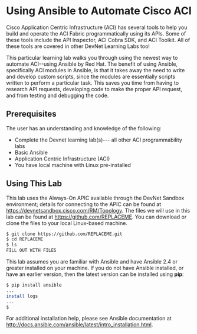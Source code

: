 # Using Ansible to Automate Cisco ACI

Cisco Application Centric Infrastructure (ACI) has several tools to help you build and operate the ACI Fabric programmatically using its APIs. Some of these tools include the API Inspector, ACI Cobra SDK, and ACI Toolkit.  All of these tools are covered in other DevNet Learning Labs too!

This particular learning lab walks you through using the newest way to automate ACI--using Ansible by Red Hat. The benefit of using Ansible, specifically ACI modules in Ansible, is that it takes away the need to write and develop custom scripts, since the modules are essentially scripts written to perform a particular task. This saves you time from having to research API requests, developing code to make the proper API request, and from testing and debugging the code.

## Prerequisites

The user has an understanding and knowledge of the following:
- Complete the Devnet learning lab(s)--- all other ACI programmability labs
- Basic Ansible
- Application Centric Infrastructure (ACI)
- You have local machine with Linux pre-installed 

## Using This Lab

This lab uses the Always-On APIC available through the DevNet Sandbox environment; details for connecting to the APIC can be found at https://devnetsandbox.cisco.com/RM/Topology. The files we will use in this lab can be found at https://github.com/REPLACEME. You can download or clone the files to your local Linux-based machine.

```bash
$ git clone https://github.com/REPLACEME.git
$ cd REPLACEME
$ ls
FILL OUT WITH FILES

```

This lab assumes you are familiar with Ansible and have Ansible 2.4 or greater installed on your machine. If you do not have Ansible installed, or have an earlier version, then the latest version can be installed using **pip**:

```bash
$ pip install ansible
...
install logs
...
$ 
```

For additional installation help, please see Ansible documentation at http://docs.ansible.com/ansible/latest/intro_installation.html.

